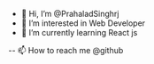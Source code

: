 - 👋 Hi, I’m @PrahaladSinghrj
- 👀 I’m interested in Web Developer
- 🌱 I’m currently learning React js

-- 📫 How to reach me @github


<!---
PrahaladSinghrj/PrahaladSinghrj is a ✨ special ✨ repository because its `README.md` (this file) appears on your GitHub profile.
You can click the Preview link to take a look at your changes.
--->

